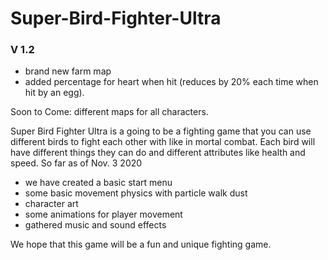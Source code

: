 # Super-Bird-Fighter-Ultra
### V 1.2
* brand new farm map
* added percentage for heart when hit (reduces by 20% each time when hit by an egg).

Soon to Come: different maps for all characters.

Super Bird Fighter Ultra is a going to be a fighting game that you can use different birds to fight each other with like in mortal combat. Each bird will have different things they can do and different attributes like health and speed. So far as of Nov. 3 2020
* we have created a basic start menu
* some basic movement physics with particle walk dust
* character art
* some animations for player movement
* gathered music and sound effects

We hope that this game will be a fun and unique fighting game. 
